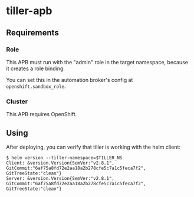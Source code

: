 # tiller-apb

## Requirements

### Role

This APB must run with the "admin" role in the target namespace, because it
creates a role binding.

You can set this in the automation broker's config at `openshift.sandbox_role`.

### Cluster

This APB requires OpenShift.

## Using

After deploying, you can verify that tiller is working with the helm client:

```
$ helm version --tiller-namespace=$TILLER_NS
Client: &version.Version{SemVer:"v2.8.1", GitCommit:"6af75a8fd72e2aa18a2b278cfe5c7a1c5feca7f2", GitTreeState:"clean"}
Server: &version.Version{SemVer:"v2.8.1", GitCommit:"6af75a8fd72e2aa18a2b278cfe5c7a1c5feca7f2", GitTreeState:"clean"}
```
